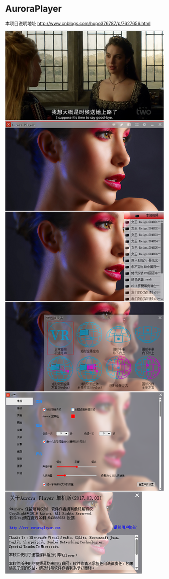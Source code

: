 # AuroraPlayer

本项目说明地址 http://www.cnblogs.com/hupo376787/p/7627656.html


![](https://github.com/hupo376787/AuroraPlayer/blob/master/298986-20171004230001615-1581493803.png)
![](https://github.com/hupo376787/AuroraPlayer/blob/master/298986-20171004224453349-1133606250.png)
![](https://github.com/hupo376787/AuroraPlayer/blob/master/298986-20171004224514286-1339872540.png)
![](https://github.com/hupo376787/AuroraPlayer/blob/master/298986-20171004224528365-660321419.png)
![](https://github.com/hupo376787/AuroraPlayer/blob/master/298986-20171004224542458-1925040570.png)
![](https://github.com/hupo376787/AuroraPlayer/blob/master/298986-20171004224550286-1877335564.png)
